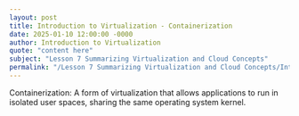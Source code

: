 ```yaml
---
layout: post
title: Introduction to Virtualization - Containerization
date: 2025-01-10 12:00:00 -0000
author: Introduction to Virtualization
quote: "content here"
subject: "Lesson 7 Summarizing Virtualization and Cloud Concepts"
permalink: "/Lesson 7 Summarizing Virtualization and Cloud Concepts/Introduction to Virtualization/Introduction to Virtualization - Containerization"
---
```


Containerization: A form of virtualization that allows applications to run in isolated user spaces, sharing the same operating system kernel.
